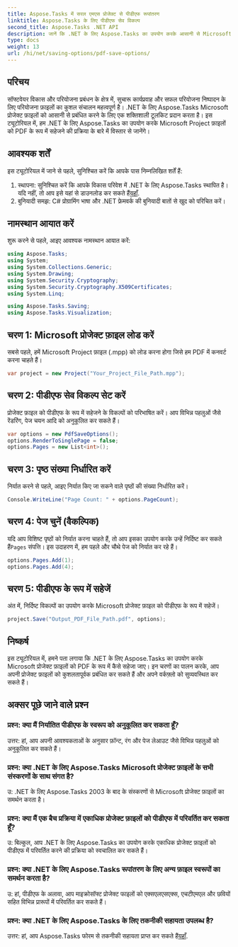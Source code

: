 ```yaml
---
title: Aspose.Tasks में सरल एमएस प्रोजेक्ट से पीडीएफ रूपांतरण
linktitle: Aspose.Tasks के लिए पीडीएफ सेव विकल्प
second_title: Aspose.Tasks .NET API
description: जानें कि .NET के लिए Aspose.Tasks का उपयोग करके आसानी से Microsoft प्रोजेक्ट फ़ाइलों को PDF में कैसे परिवर्तित किया जाए। अपने प्रोजेक्ट प्रबंधन वर्कफ़्लो को बढ़ाएँ।
type: docs
weight: 13
url: /hi/net/saving-options/pdf-save-options/
---
```

## परिचय
सॉफ्टवेयर विकास और परियोजना प्रबंधन के क्षेत्र में, सुचारू कार्यप्रवाह और सफल परियोजना निष्पादन के लिए परियोजना फ़ाइलों का कुशल संचालन महत्वपूर्ण है। .NET के लिए Aspose.Tasks Microsoft प्रोजेक्ट फ़ाइलों को आसानी से प्रबंधित करने के लिए एक शक्तिशाली टूलकिट प्रदान करता है। इस ट्यूटोरियल में, हम .NET के लिए Aspose.Tasks का उपयोग करके Microsoft Project फ़ाइलों को PDF के रूप में सहेजने की प्रक्रिया के बारे में विस्तार से जानेंगे। 
## आवश्यक शर्तें
इस ट्यूटोरियल में जाने से पहले, सुनिश्चित करें कि आपके पास निम्नलिखित शर्तें हैं:
1.  स्थापना: सुनिश्चित करें कि आपके विकास परिवेश में .NET के लिए Aspose.Tasks स्थापित है। यदि नहीं, तो आप इसे यहां से डाउनलोड कर सकते हैं[यहाँ](https://releases.aspose.com/tasks/net/).
2. बुनियादी समझ: C# प्रोग्रामिंग भाषा और .NET फ्रेमवर्क की बुनियादी बातों से खुद को परिचित करें।

## नामस्थान आयात करें
शुरू करने से पहले, आइए आवश्यक नामस्थान आयात करें:
```csharp
using Aspose.Tasks;
using System;
using System.Collections.Generic;
using System.Drawing;
using System.Security.Cryptography;
using System.Security.Cryptography.X509Certificates;
using System.Linq;

using Aspose.Tasks.Saving;
using Aspose.Tasks.Visualization;
```

## चरण 1: Microsoft प्रोजेक्ट फ़ाइल लोड करें
सबसे पहले, हमें Microsoft Project फ़ाइल (.mpp) को लोड करना होगा जिसे हम PDF में कनवर्ट करना चाहते हैं।
```csharp
var project = new Project("Your_Project_File_Path.mpp");
```
## चरण 2: पीडीएफ सेव विकल्प सेट करें
प्रोजेक्ट फ़ाइल को पीडीएफ के रूप में सहेजने के विकल्पों को परिभाषित करें। आप विभिन्न पहलुओं जैसे रेंडरिंग, पेज चयन आदि को अनुकूलित कर सकते हैं।
```csharp
var options = new PdfSaveOptions();
options.RenderToSinglePage = false;
options.Pages = new List<int>();
```
## चरण 3: पृष्ठ संख्या निर्धारित करें
निर्यात करने से पहले, आइए निर्यात किए जा सकने वाले पृष्ठों की संख्या निर्धारित करें।
```csharp
Console.WriteLine("Page Count: " + options.PageCount);
```
## चरण 4: पेज चुनें (वैकल्पिक)
 यदि आप विशिष्ट पृष्ठों को निर्यात करना चाहते हैं, तो आप इसका उपयोग करके उन्हें निर्दिष्ट कर सकते हैं`Pages` संपत्ति। इस उदाहरण में, हम पहले और चौथे पेज को निर्यात कर रहे हैं।
```csharp
options.Pages.Add(1);
options.Pages.Add(4);
```
## चरण 5: पीडीएफ के रूप में सहेजें
अंत में, निर्दिष्ट विकल्पों का उपयोग करके Microsoft प्रोजेक्ट फ़ाइल को पीडीएफ के रूप में सहेजें।
```csharp
project.Save("Output_PDF_File_Path.pdf", options);
```

## निष्कर्ष
इस ट्यूटोरियल में, हमने पता लगाया कि .NET के लिए Aspose.Tasks का उपयोग करके Microsoft प्रोजेक्ट फ़ाइलों को PDF के रूप में कैसे सहेजा जाए। इन चरणों का पालन करके, आप अपनी प्रोजेक्ट फ़ाइलों को कुशलतापूर्वक प्रबंधित कर सकते हैं और अपने वर्कफ़्लो को सुव्यवस्थित कर सकते हैं।
## अक्सर पूछे जाने वाले प्रश्न
### प्रश्न: क्या मैं निर्यातित पीडीएफ के स्वरूप को अनुकूलित कर सकता हूँ?
उत्तर: हां, आप अपनी आवश्यकताओं के अनुसार फ़ॉन्ट, रंग और पेज लेआउट जैसे विभिन्न पहलुओं को अनुकूलित कर सकते हैं।
### प्रश्न: क्या .NET के लिए Aspose.Tasks Microsoft प्रोजेक्ट फ़ाइलों के सभी संस्करणों के साथ संगत है?
उ: .NET के लिए Aspose.Tasks 2003 के बाद के संस्करणों से Microsoft प्रोजेक्ट फ़ाइलों का समर्थन करता है।
### प्रश्न: क्या मैं एक बैच प्रक्रिया में एकाधिक प्रोजेक्ट फ़ाइलों को पीडीएफ में परिवर्तित कर सकता हूँ?
उ: बिल्कुल, आप .NET के लिए Aspose.Tasks का उपयोग करके एकाधिक प्रोजेक्ट फ़ाइलों को पीडीएफ में परिवर्तित करने की प्रक्रिया को स्वचालित कर सकते हैं।
### प्रश्न: क्या .NET के लिए Aspose.Tasks रूपांतरण के लिए अन्य फ़ाइल स्वरूपों का समर्थन करता है?
उ: हां, पीडीएफ के अलावा, आप माइक्रोसॉफ्ट प्रोजेक्ट फाइलों को एक्सएलएसएक्स, एचटीएमएल और छवियों सहित विभिन्न प्रारूपों में परिवर्तित कर सकते हैं।
### प्रश्न: क्या .NET के लिए Aspose.Tasks के लिए तकनीकी सहायता उपलब्ध है?
 उत्तर: हां, आप Aspose.Tasks फोरम से तकनीकी सहायता प्राप्त कर सकते हैं[यहाँ](https://forum.aspose.com/c/tasks/15).